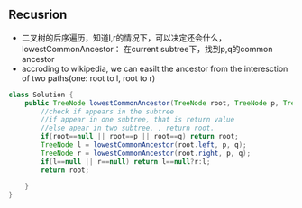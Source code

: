 ## Recusrion
- 二叉树的后序遍历，知道l,r的情况下，可以决定还会什么，lowestCommonAncestor： 在current subtree下，找到p,q的common ancestor
- accroding to wikipedia, we can easilt the ancestor from the interesction of two paths(one: root to l, root to r)
```java
class Solution {
    public TreeNode lowestCommonAncestor(TreeNode root, TreeNode p, TreeNode q) {
        //check if appears in the subtree
        //if appear in one subtree, that is return value
        //else apear in two subtree, , return root.
        if(root==null || root==p || root==q) return root;
        TreeNode l = lowestCommonAncestor(root.left, p, q);
        TreeNode r = lowestCommonAncestor(root.right, p, q);
        if(l==null || r==null) return l==null?r:l;
        return root;
        
    }
}
```
